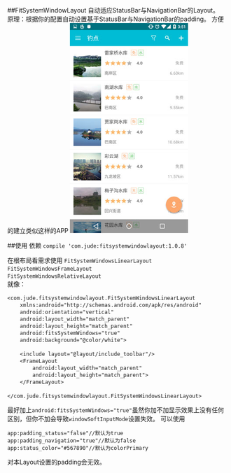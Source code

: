 ##FitSystemWindowLayout
自动适应StatusBar与NavigationBar的Layout。  
原理：根据你的配置自动设置基于StatusBar与NavigationBar的padding。 
方便的建立类似这样的APP
![screenshot](screenshot/screenshot1.jpg)

##使用
依赖 `compile 'com.jude:fitsystemwindowlayout:1.0.8'`  

在根布局看需求使用
`FitSystemWindowsLinearLayout`  
`FitSystemWindowsFrameLayout`  
`FitSystemWindowsRelativeLayout`  
就像：

    <com.jude.fitsystemwindowlayout.FitSystemWindowsLinearLayout
        xmlns:android="http://schemas.android.com/apk/res/android"
        android:orientation="vertical"
        android:layout_width="match_parent"
        android:layout_height="match_parent"
        android:fitsSystemWindows="true"
        android:background="@color/white">
    
        <include layout="@layout/include_toolbar"/>
        <FrameLayout
            android:layout_width="match_parent"
            android:layout_height="match_parent">
        </FrameLayout>
        
    </com.jude.fitsystemwindowlayout.FitSystemWindowsLinearLayout>
    
最好加上`android:fitsSystemWindows="true"`虽然你加不加显示效果上没有任何区别，但你不加会导致`windowSoftInputMode`设置失效。
可以使用

    app:padding_status="false"//默认为true
    app:padding_navigation="true"//默认为false
    app:status_color="#567890"//默认为colorPrimary
    
对本Layout设置的padding会无效。
    
    